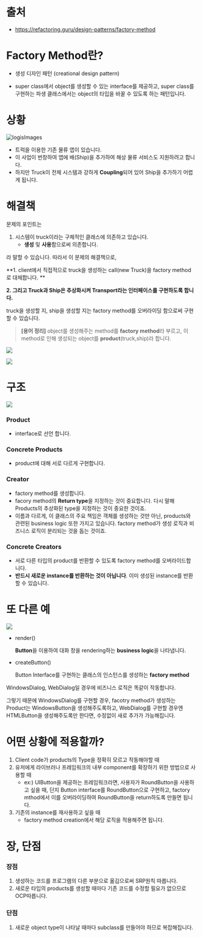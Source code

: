 # 출처

* https://refactoring.guru/design-patterns/factory-method



# Factory Method란?

* 생성 디자인 패턴 (creational design pattern)

* super class에서 object를 생성할 수 있는 interface를 제공하고, super class를 구현하는 파생 클래스에서는 object의 타입을 바꿀 수 있도록 하는 패턴입니다.



# 상황

![logisImages](https://refactoring.guru/images/patterns/diagrams/factory-method/problem1-en-2x.png)



* 트럭을 이용한 기존 물류 앱이 있습니다.
* 이 사업이 번창하여 앱에 배(Ship)을 추가하여 해상 물류 서비스도 지원하려고 합니다.
* 하지만 Truck이 전체 시스템과 강하게 **Coupling**되어 있어 Ship을 추가하기 어렵게 됩니다.





# 해결책

문제의 포인트는

1. 시스템이 truck이라는 구체적인 클래스에 의존하고 있습니다.
   * **생성** 및 **사용**함으로써 의존합니다.

라 말할 수 있습니다. 따라서 이 문제의 해결책으로,

**1. client에서 직접적으로 truck을 생성하는 call(new Truck)을 factory method로 대체합니다. **

**2. 그리고 Truck과 Ship은 추상화시켜 Transport라는 인터페이스를 구현하도록 합니다.**



truck을 생성할 지, ship을 생성할 지는 factory method를 오버라이딩 함으로써 구현할 수 있습니다.



> **[용어 정리]** object를 생성해주는 method를 **factory method**라 부르고, 이 method로 인해 생성되는 object를 **product**(truck,ship)라 합니다.

![](https://refactoring.guru/images/patterns/diagrams/factory-method/solution1-2x.png)





![](https://refactoring.guru/images/patterns/diagrams/factory-method/solution2-en-2x.png)



# 구조

![](https://refactoring.guru/images/patterns/diagrams/factory-method/structure-2x.png)



### Product

* interface로 선언 합니다.



### Concrete Products

* product에 대해 서로 다르게 구현합니다.



### Creator

* factory method를 생성합니다.
* facory method의 **Return type**을 지정하는 것이 중요합니다. 다시 말해 Products의 추상화된 type을 지정하는 것이 중요한 것이죠.
* 이름과 다르게, 이 클래스의 주요 책임은 객체를 생성하는 것만 아닌, products와 관련된 business logic 또한 가지고 있습니다. factory method가 생성 로직과 비즈니스 로직이 분리되는 것을 돕는 것이죠.



### Concrete Creators

* 서로 다른 타입의 product를 반환할 수 있도록 factory method를 오버라이드합니다.
* **반드시 새로운 instance를 반환하는 것이 아닙니다**. 이미 생성된 instance를 반환할 수 있습니다.





# 또 다른 예

![](https://refactoring.guru/images/patterns/diagrams/factory-method/example-2x.png)



* render()

  **Button**을 이용하여 대화 창을 rendering하는 **business logic**을 나타냅니다.

* createButton()

  Button Interface를 구현하는 클래스의 인스턴스를 생성하는 **factory method**



WindowsDialog, WebDialog일 경우에 비즈니스 로직은 똑같이 작동합니다. 

그렇기 때문에 WindowsDialog를 구현할 경우, facotry method가 생성하는 Product는 WindowsButton을 생성해주도록하고, WebDialog를 구현할 경우엔 HTMLButton을 생성해주도록만 한다면, 수정없이 새로 추가가 가능해집니다.



# 어떤 상황에 적용할까?

1. Client code가 products의 Type을 정확히 모르고 작동해야할 때
2. 유저에게 라이브러나 프레임워크의 내부 component를 확장하기 위한 방법으로 사용할 때
   * ex:) UIButton을 제공하는 프레임워크라면, 사용자가 RoundButton을 사용하고 싶을 때, 단지 Button interface를 RoundButton으로 구현하고, factory mthod에서 이를 오버라이딩하여 RoundButton을 return하도록 만들면 됩니다.
3. 기존의 instance를 재사용하고 싶을 때
   * factory method creation에서 해당 로직을 적용해주면 됩니다.



# 장, 단점

### 장점

1. 생성하는 코드를 프로그램의 다른 부분으로 옮김으로써 SRP원칙 따릅니다.
2. 새로운 타입의 products를 생성할 때마다 기존 코드를 수정할 필요가 없으므로 OCP따릅니다.



### 단점

1. 새로운 object type이 나타날 때마다 subclass를 만들어야 하므로 복잡해집니다.

